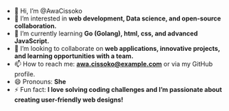 - 👋 Hi, I’m @AwaCissoko  
- 👀 I’m interested in **web development, Data science, and open-source collaboration.**  
- 🌱 I’m currently learning **Go (Golang), html, css, and advanced JavaScript.**  
- 💞️ I’m looking to collaborate on **web applications, innovative projects, and learning opportunities with a team.**  
- 📫 How to reach me: **[awa.cissoko@example.com](mailto:awa.cissoko@example.com)** or via my GitHub profile.  
- 😄 Pronouns: **She**  
- ⚡ Fun fact: **I love solving coding challenges and I’m passionate about creating user-friendly web designs!**
